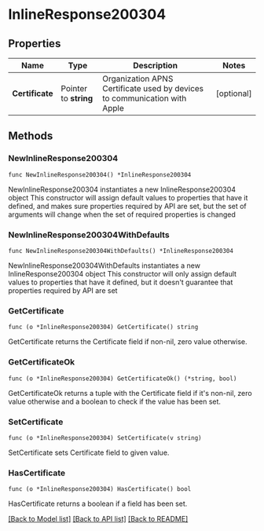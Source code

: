 # InlineResponse200304

## Properties

Name | Type | Description | Notes
------------ | ------------- | ------------- | -------------
**Certificate** | Pointer to **string** | Organization APNS Certificate used by devices to communication with Apple | [optional] 

## Methods

### NewInlineResponse200304

`func NewInlineResponse200304() *InlineResponse200304`

NewInlineResponse200304 instantiates a new InlineResponse200304 object
This constructor will assign default values to properties that have it defined,
and makes sure properties required by API are set, but the set of arguments
will change when the set of required properties is changed

### NewInlineResponse200304WithDefaults

`func NewInlineResponse200304WithDefaults() *InlineResponse200304`

NewInlineResponse200304WithDefaults instantiates a new InlineResponse200304 object
This constructor will only assign default values to properties that have it defined,
but it doesn't guarantee that properties required by API are set

### GetCertificate

`func (o *InlineResponse200304) GetCertificate() string`

GetCertificate returns the Certificate field if non-nil, zero value otherwise.

### GetCertificateOk

`func (o *InlineResponse200304) GetCertificateOk() (*string, bool)`

GetCertificateOk returns a tuple with the Certificate field if it's non-nil, zero value otherwise
and a boolean to check if the value has been set.

### SetCertificate

`func (o *InlineResponse200304) SetCertificate(v string)`

SetCertificate sets Certificate field to given value.

### HasCertificate

`func (o *InlineResponse200304) HasCertificate() bool`

HasCertificate returns a boolean if a field has been set.


[[Back to Model list]](../README.md#documentation-for-models) [[Back to API list]](../README.md#documentation-for-api-endpoints) [[Back to README]](../README.md)


